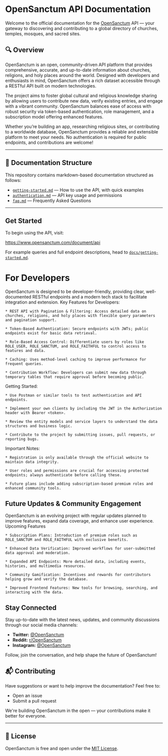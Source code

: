 # OpenSanctum API Documentation

Welcome to the official documentation for the [OpenSanctum](https://www.opensanctum.com) API — your gateway to discovering and contributing to a global directory of churches, temples, mosques, and sacred sites.


## 🔍 Overview

OpenSanctum is an open, community-driven API platform that provides comprehensive, accurate, and up-to-date information about churches, religions, and holy places around the world. Designed with developers and enthusiasts in mind, OpenSanctum offers a rich dataset accessible through a RESTful API built on modern technologies.

The project aims to foster global cultural and religious knowledge sharing by allowing users to contribute new data, verify existing entries, and engage with a vibrant community. OpenSanctum balances ease of access with robust security via token-based authentication, role management, and a subscription model offering enhanced features.

Whether you’re building an app, researching religious sites, or contributing to a worldwide database, OpenSanctum provides a reliable and extensible platform to meet your needs.
No authentication is required for public endpoints, and contributions are welcome!

---

## 📖 Documentation Structure

This repository contains markdown-based documentation structured as follows:

- [`getting-started.md`](docs/getting-started.md) — How to use the API, with quick examples
- [`authentication.md`](docs/authentication.md) — API key usage and permissions
- [`faq.md`](docs/faq.md) — Frequently Asked Questions

---

## Get Started

To begin using the API, visit:

https://www.opensanctum.com/document/api


For example queries and full endpoint descriptions, head to [`docs/getting-started.md`](docs/getting-started.md).


# For Developers

OpenSanctum is designed to be developer-friendly, providing clear, well-documented RESTful endpoints and a modern tech stack to facilitate integration and extension.
Key Features for Developers:

    * REST API with Pagination & Filtering: Access detailed data on churches, religions, and holy places with flexible query parameters and pagination support.

    * Token-Based Authentication: Secure endpoints with JWTs; public endpoints exist for basic data retrieval.

    * Role-Based Access Control: Differentiate users by roles like ROLE_USER, ROLE_SANCTUM, and ROLE_FAITHFUL to control access to features and data.

    * Caching: Uses method-level caching to improve performance for frequent queries.

    * Contribution Workflow: Developers can submit new data through temporary tables that require approval before becoming public.


Getting Started:

    * Use Postman or similar tools to test authentication and API endpoints.

    * Implement your own clients by including the JWT in the Authorization header with Bearer <token>.

    * Review the entity models and service layers to understand the data structures and business logic.

    * Contribute to the project by submitting issues, pull requests, or reporting bugs.

Important Notes:

    * Registration is only available through the official website to maintain data integrity.

    * User roles and permissions are crucial for accessing protected endpoints; always authenticate before calling these.

    * Future plans include adding subscription-based premium roles and enhanced community tools.


## Future Updates & Community Engagement

OpenSanctum is an evolving project with regular updates planned to improve features, expand data coverage, and enhance user experience.
Upcoming Features

    * Subscription Plans: Introduction of premium roles such as ROLE_SANCTUM and ROLE_FAITHFUL with exclusive benefits.

    * Enhanced Data Verification: Improved workflows for user-submitted data approval and moderation.

    * Expanded API Endpoints: More detailed data, including events, histories, and multimedia resources.

    * Community Gamification: Incentives and rewards for contributors helping grow and verify the database.

    * Improved Frontend Features: New tools for browsing, searching, and interacting with the data.

## Stay Connected
Stay up-to-date with the latest news, updates, and community discussions through our social media channels:

- **Twitter:** [@OpenSanctum](https://x.com/OpenSanctum)
- **Reddit:** [r/OpenSanctum](https://reddit.com/r/OpenSanctum)
- **Instagram:** [@OpenSanctum](https://instagram.com/OpenSanctum)


Follow, join the conversation, and help shape the future of OpenSanctum!

## 📬 Contributing

Have suggestions or want to help improve the documentation? Feel free to:

- Open an issue
- Submit a pull request

We're building OpenSanctum in the open — your contributions make it better for everyone.

---

## 📜 License

OpenSanctum is free and open under the [MIT License](LICENSE).
